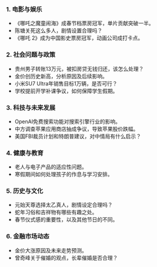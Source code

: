 ### 1. **电影与娱乐**
   - 《哪吒之魔童闹海》成春节档票房冠军，单片贡献突破一半。
   - 陈塘关死这么多人，剧情设置合理吗？
   - 《哪吒 2》成为中国影史票房冠军，动画公司成打卡点。

### 2. **社会问题与政策**
   - 贵州男子转账13万元，被扣房贷无钱归还，该怎么处理？
   - 金价创历史新高，分析原因及后续影响。
   - 小米SU7 Ultra年销售目标1万辆，是否可行？
   - 学校提前开学补课争议，如何保障学生假期。

### 3. **科技与未来发展**
   - OpenAI免费搜索功能对搜索引擎行业的影响。
   - 中方调查苹果应用商店抽成争议，导致苹果股价跌幅。
   - 美国FBI裁员计划和特朗普建议，对中情局有什么启示？

### 4. **健康与教育**
   - 老人与电子产品的适应性问题。
   - 寒假期间如何处理孩子的作息与学习安排。

### 5. **历史与文化**
   - 元始天尊选择太乙真人，剧情设定合理吗？
   - 蛇年习俗和吉祥物有哪些有趣之处。
   - 春节仪式感的重要性，以及其他节日的不同。

### 6. **金融市场动态**
   - 金价大涨原因及未来走势预测。
   - 曾奇峰关于催婚的观点，长辈催婚是否合理？